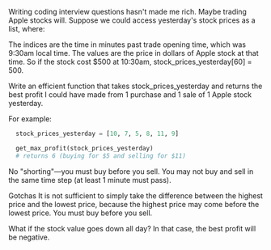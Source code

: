 Writing coding interview questions hasn't made me rich. Maybe trading Apple stocks will.
Suppose we could access yesterday's stock prices as a list, where:

The indices are the time in minutes past trade opening time, which was 9:30am local time.
The values are the price in dollars of Apple stock at that time.
So if the stock cost $500 at 10:30am, stock_prices_yesterday[60] = 500.

Write an efficient function that takes stock_prices_yesterday and returns the best profit I could have made from 1 purchase and 1 sale of 1 Apple stock yesterday.

For example:

``` python
  stock_prices_yesterday = [10, 7, 5, 8, 11, 9]

  get_max_profit(stock_prices_yesterday)
  # returns 6 (buying for $5 and selling for $11)
```

No "shorting"—you must buy before you sell. You may not buy and sell in the same time step (at least 1 minute must pass).

Gotchas
It is not sufficient to simply take the difference between the highest price and the lowest price, because the highest price may come before the lowest price. You must buy before you sell.

What if the stock value goes down all day? In that case, the best profit will be negative.
